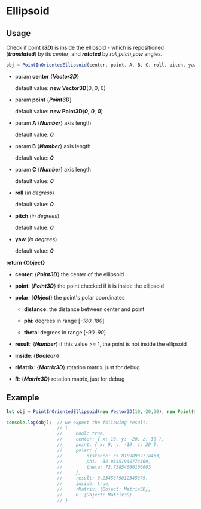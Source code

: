 # Ellipsoid
## Usage
Check if point (***3D***) is inside the ellipsoid - which is repositioned (***translated***) by its *center*, and ***rotated*** by *roll*,*pitch*,*yaw* angles.
```javascript
obj = PointInOrientedEllipsoid(center, point, A, B, C, roll, pitch, yaw)
```
- param **center** {***Vector3D***}

  default value: **new Vector3D**(0, 0, 0)

- param **point** {***Point3D***}

  default value: **new Point3D**(***0***, ***0***, ***0***)

- param **A** {***Number***} axis length

  default value: ***0***

- param **B** {***Number***} axis length

  default value: ***0***

- param **C** {***Number***} axis length

  default value: ***0***

- **roll** (*in degress*)

  default value: ***0***

- **pitch** (*in degrees*)

  default value: ***0***

- **yaw** (*in degrees*)

  default value: ***0***

**return {Object}**

- **center**: {***Point3D***} the center of the ellipsoid

- **point**: {***Point3D***} the point checked if it is inside the ellipsoid

- **polar**: {***Object***} the point's polar coordinates

  - **distance**: the distance between center and point
  
  - **phi**: degrees in range [*-180..180*]
  
  - **theta**: degrees in range [*-90..90*]

- **result**: {***Number***} if this value >= 1, the point is not inside the ellipsoid

- **inside**: {***Boolean***}

- **rMatrix**: {***Matrix3D***} rotation matrix, just for debug

- **R**: {***Matrix3D***} rotation matrix, just for debug

## Example

```javascript
let obj = PointInOrientedEllipsoid(new Vector3D(10,-20,30), new Point(9,-19,29), 9, 3, 3, 0, 0, 0);

console.log(obj);  // we expect the following result:
                   // {
                   //     bool: true,
                   //     center: { x: 10, y: -20, z: 30 },
                   //     point: { x: 9, y: -19, z: 29 },
                   //     polar: {
                   //         distance: 35.81898937714463,
                   //         phi: -32.03551940773309, 
                   //         theta: 72.75854060106003 
                   //     },
                   //     result: 0.2345679012345679,
                   //     inside: true,
                   //     rMatrix: {Object: Matrix3D},
                   //     R: {Object: Matrix3D}
                   // }

```


